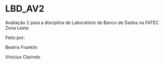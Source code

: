 # LBD_AV2
 
Avaliação 2 para a disciplina de Laboratório de Banco de Dados na FATEC Zona Leste.

Feito por:

Beatris Franklin

Vinicius Clarindo
